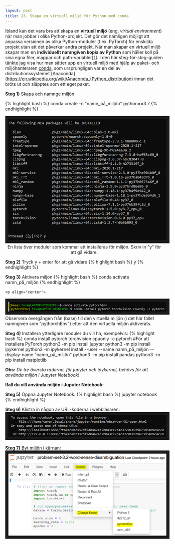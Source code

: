 ```yaml
---
layout: post
title: 23. Skapa en virtuell miljö för Python med conda
---
```


Ibland kan det vara bra att skapa en **virtuell miljö** (eng. *virtual environment*) när man jobbar i olika Python-projekt. Det gör det nämligen möjligt att anpassa versionen av olika Python-moduler (t.ex. PyTorch) för enskilda projekt utan att det påverkar andra projekt. När man skapar en virtuell miljö skapar man en **individuellt namngiven kopia av Python** som håller koll på sina egna filer, mappar och path-variabler[[1](https://uoa-eresearch.github.io/eresearch-cookbook/recipe/2014/11/20/conda/)]. I den här steg-för-steg-guiden tänkte jag visa hur man sätter upp en virtuell miljö med hjälp av paket- och miljöhanteraren [conda](https://docs.conda.io/projects/conda/en/latest/index.html), som ursprungligen var en del av distributionssystemet [Anaconda](https://en.wikipedia.org/wiki/Anaconda_(Python_distribution) innan det bröts ut och släpptes som ett eget paket. 

  **Steg 1)** Skapa och namnge miljön
  
  {% highlight bash %}
  conda create -n "namn_på_miljön" python==3.7
  {% endhighlight %}
  
  <p align="center">
  <img src="/images/create_environment.PNG" alt="Lista över moduler som kommer att installeras för miljön" border="10" /> <br>
  En lista över moduler som kommar att installeras för miljön. Skriv in "y" för att gå vidare.</p>
  
  **Steg 2)** Tryck y + enter för att gå vidare
  {% highlight bash %}
    y
  {% endhighlight %}
  
  **Steg 3)** Aktivera miljön
  {% highlight bash %}
  conda activate namn_på_miljön
  {% endhighlight %}
  
    <p align="center">
  <img src="/images/activate_environment.PNG" alt="Aktivering av den virtuella miljön" border="10" /> <br>
  Observera övergången från (base) till den virtuella miljön (i det här fallet namngiven som "pythorchEnv") efter att den virtuella miljön aktiverats.</p>
  
  **Steg 4)** Installera ytterligare moduler du vill ha, exempelvis:
  {% highlight bash %}
  conda install pytorch torchvision cpuonly -c pytorch #För att installera PyTorch
  python3 -m pip install jupyter
  python3 -m pip install ipykernel
  python3 -m ipykernel install --user --name namn_på_miljön --display-name "namn_på_miljön"
  python3 -m pip install pandas
  python3 -m pip install matplotlib
  
  **Obs:** *De tre översta raderna, för jupyter och ipykernel, behövs för att använda miljön i Jupyter Notebook!* 
  
  **Ifall du vill använda miljön i Juputer Notebook:**
  
  **Steg 5)** Öppna Jupyter Notebook:
  {% highlight bash %}
  jupyter notebook
  {% endhighlight %}
  
  **Steg 6)** Klistra in någon av URL-koderna i webbläsaren:
   <img src="/images/jupyter_notebook_url.PNG" alt="Länkar genererade för Jupyter Notebook-filer" border="10" /> <br>
  
  **Steg 7)** Byt miljön i kärnan:
   <img src="/images/change_kernel.PNG" alt="Byt miljö i kärnan" border="10" /> <br>
  
